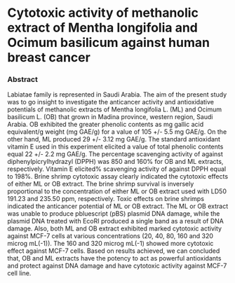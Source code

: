 # Cytotoxic activity of methanolic extract of Mentha longifolia and Ocimum basilicum against human breast cancer

### Abstract

Labiatae family is represented in Saudi Arabia. The aim of the present study was to go insight to investigate the anticancer activity and antioxidative potentials of methanolic extracts of Mentha longifolia L. (ML) and Ocimum basilicum L. (OB) that grown in Madina province, western region, Saudi Arabia. OB exhibited the greater phenolic contents as mg gallic acid equivalent/g weight (mg GAE/g) for a value of 105 +/- 5.5 mg GAE/g. On the other hand, ML produced 29 +/- 3.12 mg GAE/g. The standard antioxidant vitamin E used in this experiment elicited a value of total phenolic contents equal 22 +/- 2.2 mg GAE/g. The percentage scavenging activity of against diphenylpicrylhydrazyl (DPPH) was 850 and 160% for OB and ML extracts, respectively. Vitamin E elicited% scavenging activity of against DPPH equal to 198%. Brine shrimp cytotoxic assay clearly indicated the cytotoxic effects of either ML or OB extract. The brine shrimp survival is inversely proportional to the concentration of either ML or OB extract used with LD50 191.23 and 235.50 ppm, respectively. Toxic effects on brine shrimps indicated the anticancer potential of ML or OB extract. The ML or OB extract was unable to produce pbluescript (pBS) plasmid DNA damage, while the plasmid DNA treated with EcoRI produced a single band as a result of DNA damage. Also, both ML and OB extract exhibited marked cytotoxic activity against MCF-7 cells at various concentrations (20, 40, 80, 160 and 320 microg mL(-1)). The 160 and 320 microg mL(-1) showed more cytotoxic effect against MCF-7 cells. Based on results achieved, we can concluded that, OB and ML extracts have the potency to act as powerful antioxidants and protect against DNA damage and have cytotoxic activity against MCF-7 cell line.